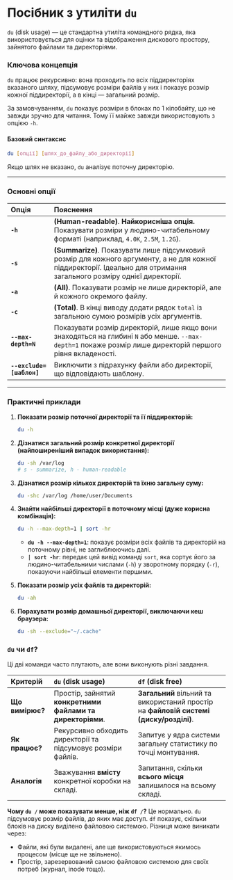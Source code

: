 # Посібник з утиліти `du`

`du` (disk usage) — це стандартна утиліта командного рядка, яка використовується для оцінки та відображення дискового простору, зайнятого файлами та директоріями.

### **Ключова концепція**

`du` працює рекурсивно: вона проходить по всіх піддиректоріях вказаного шляху, підсумовує розміри файлів у них і показує розмір кожної піддиректорії, а в кінці — загальний розмір.

За замовчуванням, `du` показує розміри в блоках по 1 кілобайту, що не завжди зручно для читання. Тому її майже завжди використовують з опцією `-h`.

#### **Базовий синтаксис**

```bash
du [опції] [шлях_до_файлу_або_директорії]
```

Якщо шлях не вказано, `du` аналізує поточну директорію.

---

### **Основні опції**

| Опція | Пояснення |
| :--- | :--- |
| **`-h`** | **(Human-readable)**. **Найкорисніша опція.** Показувати розміри у людино-читабельному форматі (наприклад, `4.0K`, `2.5M`, `1.2G`). |
| **`-s`** | **(Summarize)**. Показувати лише підсумковий розмір для кожного аргументу, а не для кожної піддиректорії. Ідеально для отримання загального розміру однієї директорії. |
| **`-a`** | **(All)**. Показувати розмір не лише директорій, але й кожного окремого файлу. |
| **`-c`** | **(Total)**. В кінці виводу додати рядок `total` із загальною сумою розмірів усіх аргументів. |
| **`--max-depth=N`** | Показувати розмір директорій, лише якщо вони знаходяться на глибині `N` або менше. `--max-depth=1` покаже розмір лише директорій першого рівня вкладеності. |
| **`--exclude=[шаблон]`** | Виключити з підрахунку файли або директорії, що відповідають шаблону. |

---

### **Практичні приклади**

1.  **Показати розмір поточної директорії та її піддиректорій:**
    ```bash
    du -h
    ```

2.  **Дізнатися загальний розмір конкретної директорії (найпоширеніший випадок використання):**
    ```bash
    du -sh /var/log
    # s - summarize, h - human-readable
    ```

3.  **Дізнатися розмір кількох директорій та їхню загальну суму:**
    ```bash
    du -shc /var/log /home/user/Documents
    ```

4.  **Знайти найбільші директорії в поточному місці (дуже корисна комбінація):**
    ```bash
    du -h --max-depth=1 | sort -hr
    ```
    *   **`du -h --max-depth=1`**: показує розміри всіх файлів та директорій на поточному рівні, не заглиблюючись далі.
    *   **`| sort -hr`**: передає цей вивід команді `sort`, яка сортує його за людино-читабельними числами (`-h`) у зворотному порядку (`-r`), показуючи найбільші елементи першими.

5.  **Показати розмір усіх файлів та директорій:**
    ```bash
    du -ah
    ```

6.  **Порахувати розмір домашньої директорії, виключаючи кеш браузера:**
    ```bash
    du -sh --exclude="~/.cache"
    ```

### **`du` чи `df`?**

Ці дві команди часто плутають, але вони виконують різні завдання.

| Критерій | `du` (disk usage) | `df` (disk free) |
| :--- | :--- | :--- |
| **Що вимірює?** | Простір, зайнятий **конкретними файлами та директоріями**. | **Загальний** вільний та використаний простір на **файловій системі (диску/розділі)**. |
| **Як працює?** | Рекурсивно обходить директорії та підсумовує розміри файлів. | Запитує у ядра системи загальну статистику по точці монтування. |
| **Аналогія** | Зважування **вмісту** конкретної коробки на складі. | Запитання, скільки **всього місця** залишилося на всьому складі. |

**Чому `du /` може показувати менше, ніж `df /`?**
Це нормально. `du` підсумовує розмір файлів, до яких має доступ. `df` показує, скільки блоків на диску виділено файловою системою. Різниця може виникати через:
*   Файли, які були видалені, але ще використовуються якимось процесом (місце ще не звільнено).
*   Простір, зарезервований самою файловою системою для своїх потреб (журнал, inode тощо).
